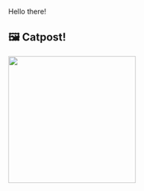 Hello there!



## 🖼️ Catpost!

<sub>
    <img src="https://cdn2.thecatapi.com/images/4rh.gif" height="256">
</sub>


